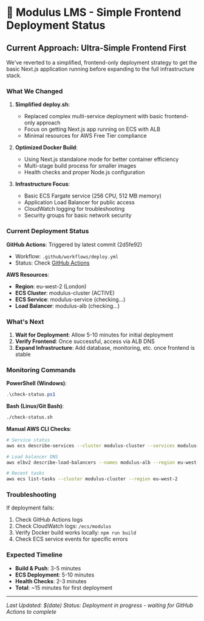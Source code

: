 # 🚀 Modulus LMS - Simple Frontend Deployment Status

## Current Approach: Ultra-Simple Frontend First

We've reverted to a simplified, frontend-only deployment strategy to get the basic Next.js application running before expanding to the full infrastructure stack.

### What We Changed

1. **Simplified deploy.sh**: 
   - Replaced complex multi-service deployment with basic frontend-only approach
   - Focus on getting Next.js app running on ECS with ALB
   - Minimal resources for AWS Free Tier compliance

2. **Optimized Docker Build**:
   - Using Next.js standalone mode for better container efficiency
   - Multi-stage build process for smaller images
   - Health checks and proper Node.js configuration

3. **Infrastructure Focus**:
   - Basic ECS Fargate service (256 CPU, 512 MB memory)
   - Application Load Balancer for public access
   - CloudWatch logging for troubleshooting
   - Security groups for basic network security

### Current Deployment Status

**GitHub Actions**: Triggered by latest commit (2d5fe92)
- Workflow: `.github/workflows/deploy.yml`
- Status: Check [GitHub Actions](https://github.com/mahtabmehek/Modulus/actions)

**AWS Resources**:
- **Region**: eu-west-2 (London)
- **ECS Cluster**: modulus-cluster (ACTIVE)
- **ECS Service**: modulus-service (checking...)
- **Load Balancer**: modulus-alb (checking...)

### What's Next

1. **Wait for Deployment**: Allow 5-10 minutes for initial deployment
2. **Verify Frontend**: Once successful, access via ALB DNS
3. **Expand Infrastructure**: Add database, monitoring, etc. once frontend is stable

### Monitoring Commands

**PowerShell (Windows)**:
```powershell
.\check-status.ps1
```

**Bash (Linux/Git Bash)**:
```bash
./check-status.sh
```

**Manual AWS CLI Checks**:
```bash
# Service status
aws ecs describe-services --cluster modulus-cluster --services modulus-service --region eu-west-2

# Load balancer DNS
aws elbv2 describe-load-balancers --names modulus-alb --region eu-west-2 --query 'LoadBalancers[0].DNSName' --output text

# Recent tasks
aws ecs list-tasks --cluster modulus-cluster --region eu-west-2
```

### Troubleshooting

If deployment fails:
1. Check GitHub Actions logs
2. Check CloudWatch logs: `/ecs/modulus`
3. Verify Docker build works locally: `npm run build`
4. Check ECS service events for specific errors

### Expected Timeline

- **Build & Push**: 3-5 minutes
- **ECS Deployment**: 5-10 minutes
- **Health Checks**: 2-3 minutes
- **Total**: ~15 minutes for first deployment

---

*Last Updated: $(date)*
*Status: Deployment in progress - waiting for GitHub Actions to complete*
